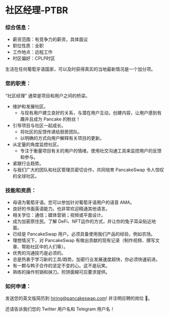 # 社区经理-PTBR

### 综合信息：

* 薪资范围：有竞争力的薪资，具体面议
* 职位性质：全职
* 工作地点：远程工作
* 时区偏好：CPLP时区&#x20;

生活在任何葡萄牙语国家，可以及时获得真实的当地最新情况是一个加分项。

### 您的职责：

“社区经理” 通常是项目和用户之间的桥梁。&#x20;

* 维护和发展社区。&#x20;
  * 与现有用户建立良好的关系，与潜在用户互动，创建内容，让用户感到有趣并且成为 Pancake 的粉丝！&#x20;
* 引导项目与社区一起成长。&#x20;
  * 将社区的反馈传递给厨房团队。
  * 以明确的方式向用户解释有关项目的更新。&#x20;
* 从定量的角度监控社区。&#x20;
  * 专注于衡量项目有关的用户的情绪，使用社交沟通工具来监控用户的反馈和参与。&#x20;
* 紧跟行业趋势。&#x20;
* 与我们广大的团队和社区管理员密切合作，共同培育 PancakeSwap 令人惊叹的全球社区。

### 技能和资质：

* 母语为葡萄牙语。您可以参加针对葡萄牙语用户的语音 AMA。&#x20;
* 良好的书面英语能力。也非常欢迎精通其他语言。&#x20;
* 相关学位：通信；媒体营销；视频或平面设计。
* 成为加密原住民。了解 DeFi、NFT运作的方式，并让你的兔子耳朵贴近地面。&#x20;
* 已经是 PancakeSwap 用户。必须具备使用我们产品的经验，例如农场。&#x20;
* 理想情况下，对 PancakeSwap 有做出贡献的现有记录（制作视频、撰写文章、帮助社区中的人们等）。&#x20;
* 优秀的沟通技巧是必须的。&#x20;
* 总是热衷于学习新的工具/趋势。加密行业发展速度超快，你必须快速前进。&#x20;
* 有一颗与鸭子合作的坚定不变的心。这不是玩笑。&#x20;
* 熟练的操作煎锅和抹刀。煎饼面糊可应要求提供。

### 如何申请：

&#x20;发送您的英文版简历到 hiring@pancakeswap.com! 并注明应聘的岗位 🦆。

&#x20;还请告诉我们您的 Twitter 用户名和 Telegram 用户名！
